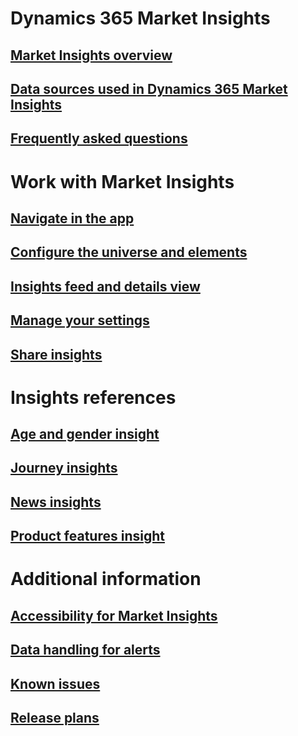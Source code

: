 # Dynamics 365 Market Insights
## [Market Insights overview](alerts-overview.md)
## [Data sources used in Dynamics 365 Market Insights](about-data.md)
## [Frequently asked questions](faq.md)
# Work with Market Insights
## [Navigate in the app](navigation.md)
## [Configure the universe and elements](universe.md)
## [Insights feed and details view](insights-feed.md)
## [Manage your settings](settings.md)
## [Share insights](share-insights.md)
# Insights references
## [Age and gender insight](demographic-insights.md)
## [Journey insights](journey-insights.md)
## [News insights](news-events-insights.md)
## [Product features insight](product-insights.md)
# Additional information
## [Accessibility for Market Insights](accessibility.md)
## [Data handling for alerts](alerts-data-handling.md)
## [Known issues](known-issues.md)
## [Release plans](https://docs.microsoft.com/dynamics365-release-plan/2019wave2/artificial-intelligence/dynamics365-market-insights/planned-features)

